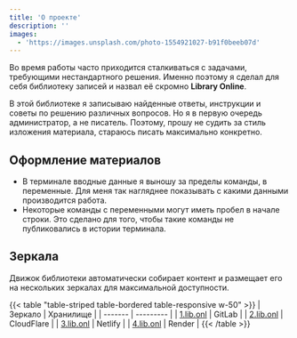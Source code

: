```yaml
---
title: 'О проекте'
description: ''
images:
  - 'https://images.unsplash.com/photo-1554921027-b91f0beeb07d'
---
```


Во время работы часто приходится сталкиваться с задачами, требующими нестандартного решения. Именно поэтому я сделал для себя библиотеку записей и назвал её скромно **Library Online**.

В этой библиотеке я записываю найденные ответы, инструкции и советы по решению различных вопросов. Но я в первую очередь администратор, а не писатель. Поэтому, прошу не судить за стиль изложения материала, стараюсь писать максимально конкретно.

## Оформление материалов

- В терминале вводные данные я выношу за пределы команды, в переменные. Для меня так нагляднее показывать с какими данными производится работа.
- Некоторые команды с переменными могут иметь пробел в начале строки. Это сделано для того, чтобы такие команды не публиковались в истории терминала.

## Зеркала

Движок библиотеки автоматически собирает контент и размещает его на нескольких зеркалах для максимальной доступности.

{{< table "table-striped table-bordered table-responsive w-50" >}}
| Зеркало | Хранилище |
| ------- | --------- |
| [1.lib.onl](https://1.lib.onl/) | GitLab |
| [2.lib.onl](https://2.lib.onl/) | CloudFlare |
| [3.lib.onl](https://3.lib.onl/) | Netlify |
| [4.lib.onl](https://4.lib.onl/) | Render |
{{< /table >}}
